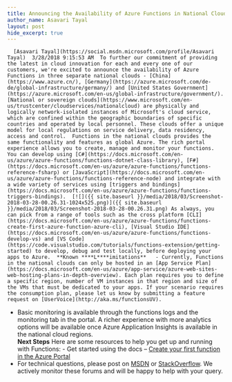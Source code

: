 ```yaml
---
title: Announcing the Availability of Azure Functions in National Clouds
author_name: Asavari Tayal
layout: post
hide_excerpt: true
---
```

      [Asavari Tayal](https://social.msdn.microsoft.com/profile/Asavari Tayal)  3/28/2018 9:15:53 AM  To further our commitment of providing the latest in cloud innovation for each and every one of our customers, we're excited to announce the availability of Azure Functions in three separate national clouds - [China](https://www.azure.cn/), [Germany](https://azure.microsoft.com/de-de/global-infrastructure/germany/) and [United States Government](https://azure.microsoft.com/en-us/global-infrastructure/government/).  [National or sovereign clouds](https://www.microsoft.com/en-us/trustcenter/cloudservices/nationalcloud) are physically and logically network-isolated instances of Microsoft's cloud service, which are confined within the geographic boundaries of specific countries and operated by local personnel. These clouds offer a unique model for local regulations on service delivery, data residency, access and control.  Functions in the national clouds provides the same functionality and features as global Azure. The rich portal experience allows you to create, manage and monitor your functions. You can develop using [C#](https://docs.microsoft.com/en-us/azure/azure-functions/functions-dotnet-class-library), [F#](https://docs.microsoft.com/en-us/azure/azure-functions/functions-reference-fsharp) or [JavaScript](https://docs.microsoft.com/en-us/azure/azure-functions/functions-reference-node) and integrate with a wide variety of services using [triggers and bindings](https://docs.microsoft.com/en-us/azure/azure-functions/functions-triggers-bindings).  [![]({{ site.baseurl }}/media/2018/03/Screenshot-2018-03-28-00.26.31-1024x525.png)]({{ site.baseurl }}/media/2018/03/Screenshot-2018-03-28-00.26.31.png) As always, you can pick from a range of tools such as the cross platform [CLI](https://docs.microsoft.com/en-us/azure/azure-functions/functions-create-first-azure-function-azure-cli), [Visual Studio IDE](https://docs.microsoft.com/en-us/azure/azure-functions/functions-develop-vs) and [VS Code](https://code.visualstudio.com/tutorials/functions-extension/getting-started) to develop, debug and test locally, before deploying your apps to Azure.  **Known ****L****imitations**   - Currently, Functions in the national clouds can only be hosted in an [App Service Plan](https://docs.microsoft.com/en-us/azure/app-service/azure-web-sites-web-hosting-plans-in-depth-overview). Each plan requires you to define a specific region, number of VM instances in that region and size of the VMs that must be dedicated to your apps. If your scenario requires the consumption plan, please let us know by submitting a feature request on [UserVoice](http://aka.ms/functionsUV). 
 - Basic monitoring is available through the functions logs and the monitoring tab in the portal. A richer experience with more analytics options will be available once Azure Application Insights is available in the national cloud regions.  
  **Next Steps**  Here are some resources to help you get up and running with Functions:    - Get started using the docs – [Create your first function in the Azure Portal](https://aka.ms/functions-docs) 
 - For technical questions, please post on [MSDN](https://social.msdn.microsoft.com/Forums/azure/en-US/home?forum=azurefunctions) or [StackOverflow](https://stackoverflow.com/questions/tagged/azure-functions). We actively monitor these forums and will be happy to help with your query.
      